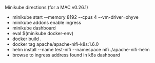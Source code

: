 Minikube directions (for a MAC v0.26.1)

* minikube start --memory 8192 --cpus 4 --vm-driver=xhyve
* minikube addons enable ingress
* minikube dashboard
* eval $(minikube docker-env)
* docker build .
* docker tag <id> apache/apache-nifi-k8s:1.6.0
* helm install --name test-nifi --namespace nifi ./apache-nifi-helm
* browse to ingress address found in k8s dashboard
